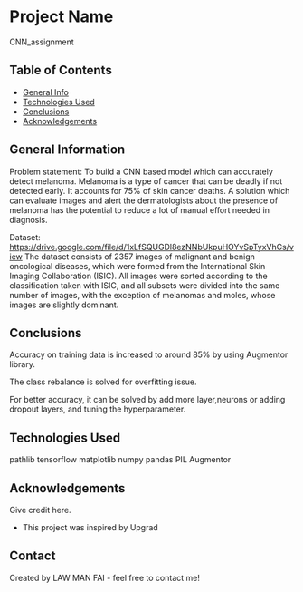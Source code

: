 # Project Name
CNN_assignment


## Table of Contents
* [General Info](#general-information)
* [Technologies Used](#technologies-used)
* [Conclusions](#conclusions)
* [Acknowledgements](#acknowledgements)

<!-- You can include any other section that is pertinent to your problem -->

## General Information
Problem statement: To build a CNN based model which can accurately detect melanoma. Melanoma is a type of cancer that can be deadly if not detected early. It accounts for 75% of skin cancer deaths. A solution which can evaluate images and alert the dermatologists about the presence of melanoma has the potential to reduce a lot of manual effort needed in diagnosis.

Dataset: https://drive.google.com/file/d/1xLfSQUGDl8ezNNbUkpuHOYvSpTyxVhCs/view
The dataset consists of 2357 images of malignant and benign oncological diseases, which were formed from the International Skin Imaging Collaboration (ISIC). All images were sorted according to the classification taken with ISIC, and all subsets were divided into the same number of images, with the exception of melanomas and moles, whose images are slightly dominant.

## Conclusions
Accuracy on training data is increased to around 85% by using Augmentor library.

The class rebalance is solved for overfitting issue.


For better accuracy, it can be solved by add more layer,neurons or adding dropout layers, and tuning the hyperparameter.


## Technologies Used
pathlib
tensorflow
matplotlib
numpy
pandas
PIL
Augmentor
<!-- As the libraries versions keep on changing, it is recommended to mention the version of library used in this project -->

## Acknowledgements
Give credit here.
- This project was inspired by Upgrad


## Contact
Created by LAW MAN FAI - feel free to contact me!


<!-- Optional -->
<!-- ## License -->
<!-- This project is open source and available under the [... License](). -->

<!-- You don't have to include all sections - just the one's relevant to your project -->
